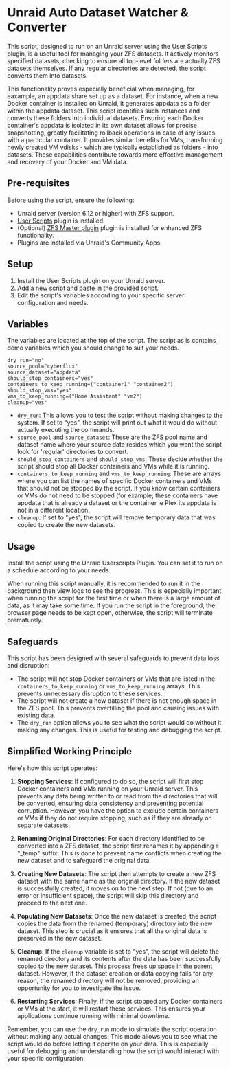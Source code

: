 # Unraid Auto Dataset Watcher & Converter

This script, designed to run on an Unraid server using the User Scripts plugin, is a useful tool for managing your ZFS datasets. It actively monitors specified datasets, checking to ensure all top-level folders are actually ZFS datasets themselves. If any regular directories are detected, the script  converts them into datasets.

This functionality proves especially beneficial when managing, for eaxample, an appdata share set up as a dataset. For instance, when a new Docker container is installed on Unraid, it generates appdata as a folder within the appdata dataset. This script identifies such instances and converts these folders into individual datasets. Ensuring each Docker container's appdata is isolated in its own dataset allows for precise snapshotting, greatly facilitating rollback operations in case of any issues with a particular container. It provides similar benefits for VMs, transforming newly created VM vdisks - which are typically established as folders - into datasets. These capabilities contribute towards more effective management and recovery of your Docker and VM data.

## Pre-requisites
Before using the script, ensure the following:

- Unraid server (version 6.12 or higher) with ZFS support.
- [User Scripts](https://forums.unraid.net/topic/48286-plugin-user-scripts/) plugin is installed.
- (Optional) [ZFS Master plugin](https://forums.unraid.net/topic/122261-plugin-zfs-master/) plugin is installed for enhanced ZFS functionality.
- Plugins are installed via Unraid's Community Apps

## Setup

1. Install the User Scripts plugin on your Unraid server.
2. Add a new script and paste in the provided script.
3. Edit the script's variables according to your specific server configuration and needs.

## Variables
The variables are located at the top of the script. The script as is contains demo variables which you should change to suit your needs.

```
dry_run="no"
source_pool="cyberflux"
source_dataset="appdata"
should_stop_containers="yes"
containers_to_keep_running=("container1" "container2")
should_stop_vms="yes"
vms_to_keep_running=("Home Assistant" "vm2")
cleanup="yes"
```

- `dry_run`: This allows you to test the script without making changes to the system. If set to "yes", the script will print out what it would do without actually executing the commands.
- `source_pool` and `source_dataset`: These are the ZFS pool name and dataset name where your source data resides which you want the script look for 'regular' directories to convert.
- `should_stop_containers` and `should_stop_vms`: These decide whether the script should stop all Docker containers and VMs while it is running. 
- `containers_to_keep_running` and `vms_to_keep_running`: These are arrays where you can list the names of specific Docker containers and VMs that should not be stopped by the script.
   If you know certain containers or VMs do not need to be stopped (for example, these containers have appdata that is already a dataset or the container ie Plex its appdata is not in a different location.
- `cleanup`: If set to "yes", the script will remove temporary data that was copied to create the new datasets.

## Usage

Install the script using the Unraid Userscripts Plugin. You can set it to run on a schedule according to your needs.

When running this script manually, it is recommended to run it in the background then view logs to see the progress. This is especially important when running the script for the first time or when there is a large amount of data, as it may take some time. If you run the script in the foreground, the browser page needs to be kept open, otherwise, the script will terminate prematurely.

## Safeguards

This script has been designed with several safeguards to prevent data loss and disruption:

- The script will not stop Docker containers or VMs that are listed in the `containers_to_keep_running` or `vms_to_keep_running` arrays. This prevents unnecessary disruption to these services.
- The script will not create a new dataset if there is not enough space in the ZFS pool. This prevents overfilling the pool and causing issues with existing data.
- The `dry_run` option allows you to see what the script would do without it making any changes. This is useful for testing and debugging the script.

## Simplified Working Principle

Here's how this script operates:

1. **Stopping Services**: If configured to do so, the script will first stop Docker containers and VMs running on your Unraid server. This prevents any data being written to or read from the directories that will be converted, ensuring data consistency and preventing potential corruption. However, you have the option to exclude certain containers or VMs if they do not require stopping, such as if they are already on separate datasets.

2. **Renaming Original Directories**: For each directory identified to be converted into a ZFS dataset, the script first renames it by appending a "_temp" suffix. This is done to prevent name conflicts when creating the new dataset and to safeguard the original data.

3. **Creating New Datasets**: The script then attempts to create a new ZFS dataset with the same name as the original directory. If the new dataset is successfully created, it moves on to the next step. If not (due to an error or insufficient space), the script will skip this directory and proceed to the next one.

4. **Populating New Datasets**: Once the new dataset is created, the script copies the data from the renamed (temporary) directory into the new dataset. This step is crucial as it ensures that all the original data is preserved in the new dataset.

5. **Cleanup**: If the `cleanup` variable is set to "yes", the script will delete the renamed directory and its contents after the data has been successfully copied to the new dataset. This process frees up space in the parent dataset. However, if the dataset creation or data copying fails for any reason, the renamed directory will not be removed, providing an opportunity for you to investigate the issue.

6. **Restarting Services**: Finally, if the script stopped any Docker containers or VMs at the start, it will restart these services. This ensures your applications continue running with minimal downtime.

Remember, you can use the `dry_run` mode to simulate the script operation without making any actual changes. This mode allows you to see what the script would do before letting it operate on your data. This is especially useful for debugging and understanding how the script would interact with your specific configuration.
